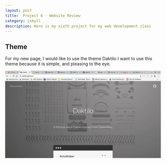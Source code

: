 ```yaml
---
layout: post
title:  Project 6 - Website Review
category: jekyll 
description: Here is my sixth project for my web development class
---
```


## Theme

For my new page, I would like to use the theme Daktilo I want to use this theme because it is simple, and pleasing to the eye. 

![Daktilo](https://raw.githubusercontent.com/Maynard-Schools/jekyll-setup-NIkko41/master/assets/img/Screenshot%202018-12-04%20at%2011.48.52%20AM.png)
